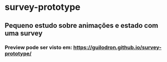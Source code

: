 # survey-prototype

## Pequeno estudo sobre animações e estado com uma survey

### Preview pode ser visto em: https://guilodron.github.io/survey-prototype/

